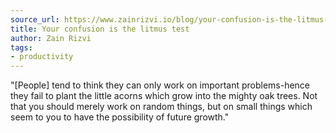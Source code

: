 ```yaml
---
source_url: https://www.zainrizvi.io/blog/your-confusion-is-the-litmus-test/
title: Your confusion is the litmus test
author: Zain Rizvi
tags:
- productivity
---
```

"[People] tend to think they can only work on important problems-hence they fail to plant the little acorns which grow into the mighty oak trees.
Not that you should merely work on random things, but on small things which seem to you to have the possibility of future growth."

